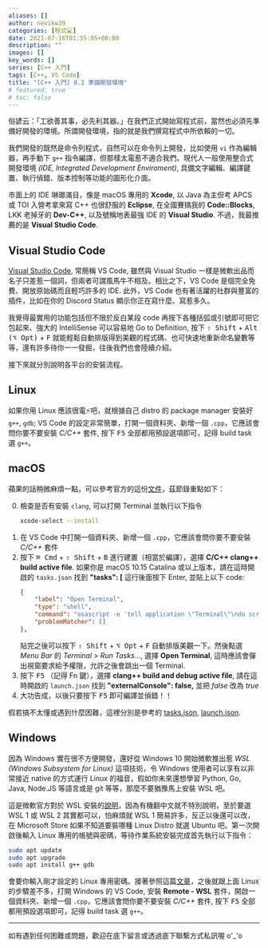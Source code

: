 ```yaml
---
aliases: []
author: nevikw39
categories: [程式💻]
date: 2021-07-16T01:55:05+08:00
description: ""
images: []
key_words: []
series: [C++ 入門]
tags: [C++, VS Code]
title: "[C++ 入門] 0.2 準備開發環境"
# featured: true
# toc: false
---
```


俗諺云：｢工欲善其事，必先利其器。」在我們正式開始寫程式前，當然也必須先準備好開發的環境。所謂開發環境，指的就是我們撰寫程式中所依賴的一切。

我們開發的既然是命令列程式，自然可以在命令列上開發，比如使用 `vi` 作為編輯器，再手動下 `g++` 指令編譯，但那樣太電惹不適合我們。現代人一般使用整合式開發環境 _(IDE, Integrated Development Enviroment)_, 具備文字編輯、編譯鍵置、執行偵錯、版本控制等功能的圖形化介面。

市面上的 IDE 琳瑯滿目，像是 macOS 專用的 **Xcode**, 以 Java 為主但考 APCS 或 TOI 入營考拿來寫 C++ 也很舒服的 **Eclipse**, 在全國賽搞我的 **Code::Blocks**, LKK 老掉牙的 **Dev-C++**, 以及號稱地表最強 IDE 的 **Visual Studio**. 不過，我最推薦的是 **Visual Studio Code**.

## Visual Studio Code

[Visual Studio Code](https://code.visualstudio.com/), 常簡稱 VS Code, 雖然與 Visual Studio 一樣是微軟出品而名子只差惹一個詞，但兩者可謂風馬牛不相及。相比之下，VS Code 是個完全免費、開放原始碼而且輕巧許多的 IDE. 此外，VS Code 也有著活躍的社群與豐富的插件，比如在你的 Discord Status 顯示你正在寫什麼、寫惹多久。

我覺得最實用的功能包括但不限於反白某段 code 再按下各種括弧或引號即可把它包起來、強大的 IntelliSense 可以容易地 Go to Definition, 按下 <kbd>⇧ Shift</kbd> + <kbd>Alt (⌥ Opt)</kbd> + <kbd>F</kbd> 就能輕鬆自動排版得到美觀的程式碼、也可快速地重新命名變數等等，還有許多待你一一發掘，往後我們也會陸續介紹。

接下來就分別說明各平台的安裝流程。

## Linux

如果你用 Linux 應該很電⚡吧，就根據自己 distro 的 package manager 安裝好 `g++`, `gdb`; VS Code 的設定非常簡單，打開一個資料夾、新增一個 `.cpp`，它應該會問你要不要安裝 _C/C++_ 套件, 按下 <kbd>F5</kbd> 全部都用預設選項即可，記得 build task 選 `g++`。

## macOS

蘋果的話稍微麻煩一點，可以參考官方的這份[文件](https://code.visualstudio.com/docs/cpp/config-clang-mac)，茲節錄重點如下：

0. 檢查是否有安裝 `clang`, 可以打開 Terminal 並執行以下指令
    ```bash
    xcode-select --install
    ```
1. 在 VS Code 中打開一個資料夾、新增一個 `.cpp`，它應該會問你要不要安裝 _C/C++_ 套件
2. 按下 <kbd>⌘ Cmd</kbd> + <kbd>⇧ Shift</kbd> + <kbd>B</kbd> 進行建置（相當於編譯），選擇 **C/C++ clang++ build active file**. 如果你是 macOS 10.15 Catalina 或以上版本，請在這時開啟的 `tasks.json` 找到 **"tasks": [** 這行後面按下 Enter, 並貼上以下 code:
    ```json
    {
        "label": "Open Terminal",
        "type": "shell",
        "command": "osascript -e 'tell application \"Terminal\"\ndo script \"echo hello\"\nend tell'",
        "problemMatcher": []
    },
    ```
    貼完之後可以按下 <kbd>⇧ Shift</kbd> + <kbd>⌥ Opt</kbd> + <kbd>F</kbd> 自動排版美觀一下。然後點選 _Menu Bar_ 的 _Terminal_ > _Run Tasks..._, 選擇 **Open Terminal**, 這時應該會彈出視窗要求給予權限，允許之後會跳出一個 Terminal.
3. 按下 <kbd>F5</kbd> （記得 Fn 鍵），選擇 **clang++ build and debug active file**, 請在這時開啟的 `launch.json` 找到 **"externalConsole": false,** 並把 _false_ 改為 _true_
4. 大功告成，以後只要按下 <kbd>F5</kbd> 即可編譯並偵錯！！

假若搞不太懂或遇到什麼困難，這裡分別是參考的 [tasks.json](https://gist.github.com/nevikw39/7cd9f2d7f536e4f78d4d0fcddb0fbb80#file-0-2-0_macos_tasks-json), [launch.json](https://gist.github.com/nevikw39/7cd9f2d7f536e4f78d4d0fcddb0fbb80#file-0-2-1_macos_launch-json).

## Windows

因為 Windows 實在很不方便開發，還好從 Windows 10 開始微軟推出惹 _WSL (Windows Subsystem for Linux)_  這項技術，令 Windows 使用者可以享有以非常接近 native 的方式運行 Linux 的福音，假如你未來還想學習 Python, Go, Java, Node.JS 等語言或是 git 等等，那麼不要猶豫馬上安裝 WSL 吧。

這是微軟官方對於 WSL 安裝的[說明](https://docs.microsoft.com/zh-tw/windows/wsl/install-win10#manual-installation-steps)，因為有機翻中文就不特別說明，至於要選 WSL 1 或 WSL 2 其實都可以，怕麻煩就 WSL 1 簡易許多，反正以後還可以改，在 Microsoft Store 如果不知道要裝哪種 Linux Distro 就選 Ubuntu 吧。第一次開啟後輸入 Linux 專用的帳號與密碼，等待作業系統安裝完成首先執行以下指令：
```bash
sudo apt update
sudo apt upgrade
sudo apt install g++ gdb
```
會要你輸入剛才設定的 Linux 專用密碼。接著參照這篇[文章](https://code.visualstudio.com/docs/cpp/config-wsl)，之後就跟上面 Linux 的步驟差不多，打開 Windows 的 VS Code, 安裝 **Remote - WSL** 套件，開啟一個資料夾、新增一個 `.cpp`，它應該會問你要不要安裝 _C/C++_ 套件, 按下 <kbd>F5</kbd> 全部都用預設選項即可，記得 build task 選 `g++`。

---

如有遇到任何困難或問題，歡迎在底下留言或透過底下聯繫方式私訊喔 o'_'o
